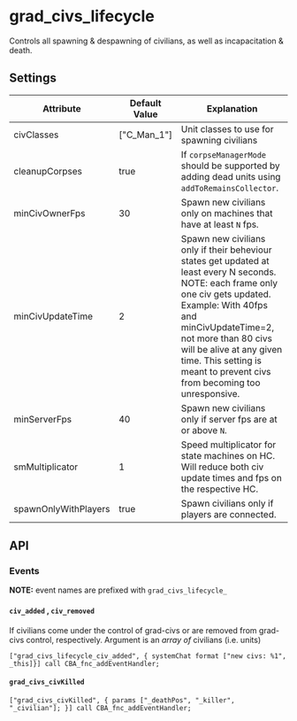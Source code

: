 # grad\_civs\_lifecycle

Controls all spawning & despawning of civilians, as well as incapacitation & death.

## Settings

| Attribute            | Default Value | Explanation                                                                                                                                                                                                                                                                                                   |
|----------------------|---------------|---------------------------------------------------------------------------------------------------------------------------------------------------------------------------------------------------------------------------------------------------------------------------------------------------------------|
| civClasses           | ["C_Man_1"]   | Unit classes to use for spawning civilians                                                                                                                                                                                                                                                                    |
| cleanupCorpses       | true          | If `corpseManagerMode` should be supported by adding dead units using `addToRemainsCollector`.                                                                                                                                                                                                                |
| minCivOwnerFps       | 30            | Spawn new civilians only on machines that have at least `N` fps.                                                                                                                                                                                                                                              |
| minCivUpdateTime     | 2             | Spawn new civilians only if their beheviour states get updated at least every N seconds. NOTE: each frame only one civ gets updated. Example: With 40fps and minCivUpdateTime=2, not more than 80 civs will be alive at any given time. This setting is meant to prevent civs from becoming too unresponsive. |
| minServerFps         | 40            | Spawn new civilians only if server fps are at or above `N`.                                                                                                                                                                                                                                                   |
| smMultiplicator      | 1             | Speed multiplicator for state machines on HC. Will reduce both civ update times and fps on the respective HC.                                                                                                                                                                                                 |  
| spawnOnlyWithPlayers | true          | Spawn civilians only if players are connected.                                                                                                                                                                                                                                                                |

## API

### Events 

**NOTE:** event names are prefixed with `grad_civs_lifecycle_`

#### `civ_added` , `civ_removed`

If civilians come under the control of grad-civs or are removed from grad-civs control, respectively.
Argument is an *array of* civilians (i.e. units)

```sqf
["grad_civs_lifecycle_civ_added", { systemChat format ["new civs: %1", _this]}] call CBA_fnc_addEventHandler; 
```

#### `grad_civs_civKilled`

```sqf 
["grad_civs_civKilled", { params ["_deathPos", "_killer", "_civilian"]; }] call CBA_fnc_addEventHandler;
```
